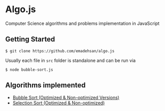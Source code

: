 # Algo.js
Computer Science algorithms and problems implementation in JavaScript

## Getting Started

`$ git clone https://github.com/emadehsan/algo.js`

Usually each file in `src` folder is standalone and can be run via

`$ node bubble-sort.js`

## Algorithms implemented

* [Bubble Sort (Optimized & Non-optimized Versions)](./src/bubble-sort.js)
* [Selection Sort (Optimized & Non-optimized)](./src/selection-sort.js)
